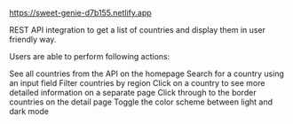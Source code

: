 https://sweet-genie-d7b155.netlify.app

REST API integration to get a list of countries and display them in user friendly way.

Users are able to perform following actions:

See all countries from the API on the homepage
Search for a country using an input field
Filter countries by region
Click on a country to see more detailed information on a separate page
Click through to the border countries on the detail page
Toggle the color scheme between light and dark mode
